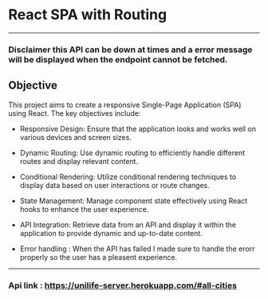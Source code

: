 # React SPA with Routing 
---
### Disclaimer this API can be down at times and a error message will be displayed when the endpoint cannot be fetched. 
## Objective
This project aims to create a responsive Single-Page Application (SPA) using React. The key objectives include:

* Responsive Design: Ensure that the application looks and works well on various devices and screen sizes.

* Dynamic Routing: Use dynamic routing to efficiently handle different routes and display relevant content.

* Conditional Rendering: Utilize conditional rendering techniques to display data based on user interactions or route changes.

* State Management: Manage component state effectively using React hooks to enhance the user experience.

* API Integration: Retrieve data from an API and display it within the application to provide dynamic and up-to-date content.

* Error handling : When the API has failed I made sure to handle the erorr properly so the user has a pleasent experience. 
---
### Api link : https://unilife-server.herokuapp.com/#all-cities
